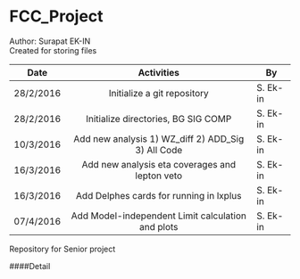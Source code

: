 # FCC_Project
Author: Surapat EK-IN<br />
Created for storing files<br />

| Date                  | Activities                              | By    |
| --------------------  |:---------------------------------------:| -----|
| 28/2/2016             | Initialize a git repository             | S. Ek-in      |
| 28/2/2016             | Initialize directories, BG SIG COMP     | S. Ek-in      |
| 10/3/2016             | Add new analysis 1) WZ_diff 2) ADD_Sig 3) All Code     | S. Ek-in      |
| 16/3/2016             | Add new analysis eta coverages and lepton veto     | S. Ek-in      |
| 16/3/2016             | Add Delphes cards for running in lxplus     | S. Ek-in      |
| 07/4/2016             | Add Model-independent Limit calculation and plots     | S. Ek-in      |




Repository for Senior project

<For detail>


####Detail
